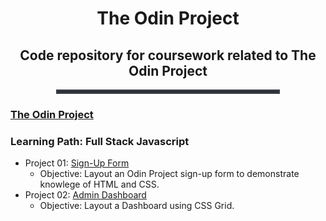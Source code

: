 <div style="text-align:center">
<h1>The Odin Project</h1>
<h2>Code repository for coursework related to The Odin Project</h2>
</div>
<hr style="border: 3px solid #393e46; width:70%; margin:0 auto;">

### [The Odin Project](https://www.theodinproject.com)

### Learning Path: Full Stack Javascript
- Project 01: [Sign-Up Form](https://johnebehr.github.io/the_odin_project/project-01/index.html)
    - Objective: Layout an Odin Project sign-up form to demonstrate knowlege of HTML and CSS.
- Project 02: [Admin Dashboard](https://johnebehr.github.io/the_odin_project/project-02/index.html)
    - Objective: Layout a Dashboard using CSS Grid.  
